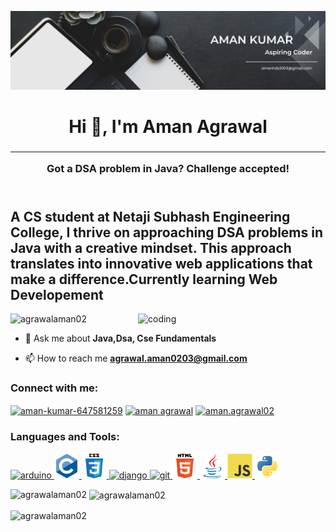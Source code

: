 ![logo](https://github.com/AgrawalAman02/AgrawalAman02/blob/main/Banner.jpg.png)
<h1 align="center">Hi 👋, I'm Aman Agrawal</h1>
<h3 align="center"> <hr>Got a DSA problem in Java? Challenge accepted!<h2> <br>A CS student at Netaji Subhash Engineering College, I thrive on approaching DSA problems in Java with a creative mindset. This approach translates into innovative web applications that make a difference.Currently learning Web Developement</h3>

<img align="right" alt ="coding" width="300" src="https://camo.githubusercontent.com/8a9c7f854df987a0b488caf7b4ca6fb56e368e1a0b85602574da94c19d1c2d2e/68747470733a2f2f70687973696373677572756b756c2e66696c65732e776f726470726573732e636f6d2f323031392f30322f6368617261637465722d312e676966">

<p align="left"> <img src="https://komarev.com/ghpvc/?username=agrawalaman02&label=Profile%20views&color=0e75b6&style=flat" alt="agrawalaman02" /> </p>

- 💬 Ask me about **Java,Dsa, Cse Fundamentals**

- 📫 How to reach me **agrawal.aman0203@gmail.com**

<h3 align="left">Connect with me:</h3>
<p align="left">
<a href="https://www.linkedin.com/in/aman-kumar-647581259/" target="blank"><img align="center" src="https://raw.githubusercontent.com/rahuldkjain/github-profile-readme-generator/master/src/images/icons/Social/linked-in-alt.svg" alt="aman-kumar-647581259" height="30" width="40" /></a>
<a href="https://fb.com/aman agrawal" target="blank"><img align="center" src="https://raw.githubusercontent.com/rahuldkjain/github-profile-readme-generator/master/src/images/icons/Social/facebook.svg" alt="aman agrawal" height="30" width="40" /></a>
<a href="https://instagram.com/aman.agrawal02" target="blank"><img align="center" src="https://raw.githubusercontent.com/rahuldkjain/github-profile-readme-generator/master/src/images/icons/Social/instagram.svg" alt="aman.agrawal02" height="30" width="40" /></a>
<!-- <a href="https://www.leetcode.com/agrawal_aman_02" target="blank"><img align="center" src="https://raw.githubusercontent.com/rahuldkjain/github-profile-readme-generator/master/src/images/icons/Social/leet-code.svg" alt="agrawal_aman_02" height="30" width="40" /></a>
<a href="https://auth.geeksforgeeks.org/user/amanhz8hq8" target="blank"><img align="center" src="https://raw.githubusercontent.com/rahuldkjain/github-profile-readme-generator/master/src/images/icons/Social/geeks-for-geeks.svg" alt="amanhz8hq8" height="30" width="40" /></a> -->
</p>

<h3 align="left">Languages and Tools:</h3>
<p align="left"> <a href="https://www.arduino.cc/" target="_blank" rel="noreferrer"> <img src="https://cdn.worldvectorlogo.com/logos/arduino-1.svg" alt="arduino" width="40" height="40"/> </a> <a href="https://www.cprogramming.com/" target="_blank" rel="noreferrer"> <img src="https://raw.githubusercontent.com/devicons/devicon/master/icons/c/c-original.svg" alt="c" width="40" height="40"/> </a> <a href="https://www.w3schools.com/css/" target="_blank" rel="noreferrer"> <img src="https://raw.githubusercontent.com/devicons/devicon/master/icons/css3/css3-original-wordmark.svg" alt="css3" width="40" height="40"/> </a> <a href="https://www.djangoproject.com/" target="_blank" rel="noreferrer"> <img src="https://cdn.worldvectorlogo.com/logos/django.svg" alt="django" width="40" height="40"/> </a> <a href="https://git-scm.com/" target="_blank" rel="noreferrer"> <img src="https://www.vectorlogo.zone/logos/git-scm/git-scm-icon.svg" alt="git" width="40" height="40"/> </a> <a href="https://www.w3.org/html/" target="_blank" rel="noreferrer"> <img src="https://raw.githubusercontent.com/devicons/devicon/master/icons/html5/html5-original-wordmark.svg" alt="html5" width="40" height="40"/> </a> <a href="https://www.java.com" target="_blank" rel="noreferrer"> <img src="https://raw.githubusercontent.com/devicons/devicon/master/icons/java/java-original.svg" alt="java" width="40" height="40"/> </a> <a href="https://developer.mozilla.org/en-US/docs/Web/JavaScript" target="_blank" rel="noreferrer"> <img src="https://raw.githubusercontent.com/devicons/devicon/master/icons/javascript/javascript-original.svg" alt="javascript" width="40" height="40"/> </a> <a href="https://www.python.org" target="_blank" rel="noreferrer"> <img src="https://raw.githubusercontent.com/devicons/devicon/master/icons/python/python-original.svg" alt="python" width="40" height="40"/> </a> </p>

<p><img align="left" src="https://github-readme-stats.vercel.app/api/top-langs?username=agrawalaman02&show_icons=true&locale=en&layout=compact" alt="agrawalaman02" /></p>

<p>&nbsp;<img align="center" src="https://github-readme-stats.vercel.app/api?username=agrawalaman02&show_icons=true&locale=en" alt="agrawalaman02" /></p>

<p><img align="center" src="https://github-readme-streak-stats.herokuapp.com/?user=agrawalaman02&" alt="agrawalaman02" /></p>

